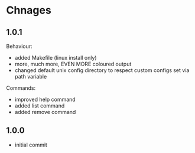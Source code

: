 # Chnages

## 1.0.1

Behaviour:

* added Makefile (linux install only)
* more, much more, EVEN MORE coloured output
* changed default unix config directory to respect custom configs set via path variable

Commands:

* improved help command
* added list command
* added remove command

## 1.0.0

* initial commit
